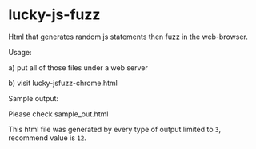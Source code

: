 # lucky-js-fuzz
Html that generates random js statements then fuzz in the web-browser.


Usage:

a) put all of those files under a web server 

b) visit lucky-jsfuzz-chrome.html



Sample output:

Please check sample_out.html

This html file was generated by every type of output limited to `3`, recommend value is `12`.
